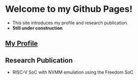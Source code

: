 # Welcome to my Github Pages!
- This site introduces my profile and research publication.
- **Still under construction**

## [My Profile](https://uyiromo.github.io/profile)

## Research Publication
- RISC-V SoC with NVMM emulation using the Freedom SoC
